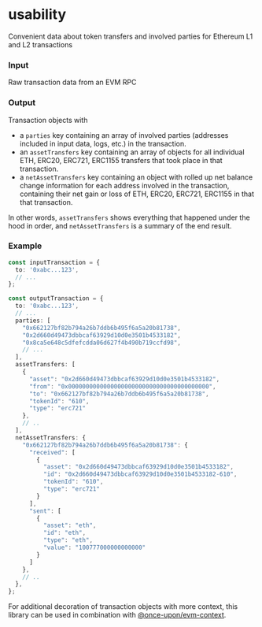 # usability

Convenient data about token transfers and involved parties for Ethereum L1 and L2 transactions

### Input
Raw transaction data from an EVM RPC

### Output
Transaction objects with
* a `parties` key containing an array of involved parties (addresses included in input data, logs, etc.) in the transaction.
* an `assetTransfers` key containing an array of objects for all individual ETH, ERC20, ERC721, ERC1155 transfers that took place in that transaction.
* a `netAssetTransfers` key containing an object with rolled up net balance change information for each address involved in the transaction, containing their net gain or loss of ETH, ERC20, ERC721, ERC1155 in that that transaction.

In other words, `assetTransfers` shows everything that happened under the hood in order, and `netAssetTransfers` is a summary of the end result.

### Example

```typescript
const inputTransaction = {
  to: '0xabc...123',
  // ...
};

const outputTransaction = {
  to: '0xabc...123',
  // ...
  parties: [
    "0x662127bf82b794a26b7ddb6b495f6a5a20b81738",
    "0x2d660d49473dbbcaf63929d10d0e3501b4533182",
    "0x8ca5e648c5dfefcdda06d627f4b490b719ccfd98",
    // ...
  ],
  assetTransfers: [
    {
      "asset": "0x2d660d49473dbbcaf63929d10d0e3501b4533182",
      "from": "0x0000000000000000000000000000000000000000",
      "to": "0x662127bf82b794a26b7ddb6b495f6a5a20b81738",
      "tokenId": "610",
      "type": "erc721"
    },
    // ..
  ],
  netAssetTransfers: {
    "0x662127bf82b794a26b7ddb6b495f6a5a20b81738": {
      "received": [
        {
          "asset": "0x2d660d49473dbbcaf63929d10d0e3501b4533182",
          "id": "0x2d660d49473dbbcaf63929d10d0e3501b4533182-610",
          "tokenId": "610",
          "type": "erc721"
        }
      ],
      "sent": [
        {
          "asset": "eth",
          "id": "eth",
          "type": "eth",
          "value": "100777000000000000"
        }
      ]
    },
    // ..
  },
};

```

For additional decoration of transaction objects with more context, this library can be used in combination with [@once-upon/evm-context](https://github.com/Once-Upon/context).
